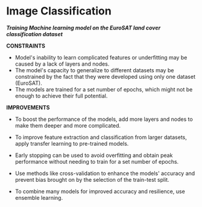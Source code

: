 # Image Classification
**_Training  Machine learning model on the EuroSAT land cover classification dataset_**


**CONSTRAINTS**

* Model's inability to learn complicated features or underfitting may be caused by a lack of layers and nodes.
* The model's capacity to generalize to different datasets may be constrained by the fact that they were developed using only one dataset (EuroSAT).
* The models are trained for a set number of epochs, which might not be enough to achieve their full potential.


**IMPROVEMENTS**

* To boost the performance of the models, add more layers and nodes to make them deeper and more complicated.

* To improve feature extraction and classification from larger datasets, apply transfer learning to pre-trained models.

* Early stopping can be used to avoid overfitting and obtain peak performance without needing to train for a set number of epochs.

* Use methods like cross-validation to enhance the models' accuracy and prevent bias brought on by the selection of the train-test split.

* To combine many models for improved accuracy and resilience, use ensemble learning.

